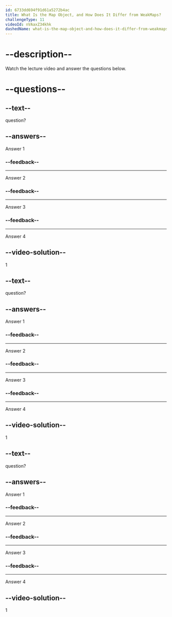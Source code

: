 ```yaml
---
id: 6733dd694f91d61a5272b4ac
title: What Is the Map Object, and How Does It Differ from WeakMaps?
challengeType: 11
videoId: nVAaxZ34khk
dashedName: what-is-the-map-object-and-how-does-it-differ-from-weakmaps
---
```


# --description--

Watch the lecture video and answer the questions below.

# --questions--

## --text--

question?

## --answers--

Answer 1

### --feedback--

---

Answer 2

### --feedback--

---

Answer 3

### --feedback--

---

Answer 4

## --video-solution--

1

## --text--

question?

## --answers--

Answer 1

### --feedback--

---

Answer 2

### --feedback--

---

Answer 3

### --feedback--

---

Answer 4

## --video-solution--

1

## --text--

question?

## --answers--

Answer 1

### --feedback--

---

Answer 2

### --feedback--

---

Answer 3

### --feedback--

---

Answer 4

## --video-solution--

1
